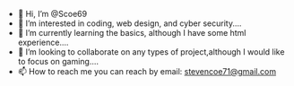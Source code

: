 - 👋 Hi, I’m @Scoe69
- 👀 I’m interested in coding, web design, and cyber security....
- 🌱 I’m currently learning the basics, although I have some html experience....
- 💞️ I’m looking to collaborate on any types of project,although I would like to focus on gaming....
- 📫 How to reach me you can reach by email: stevencoe71@gmail.com<!---
-Scoe69 is a ✨ special ✨ repository because its `README.md` (this file) appears on your GitHub profile.
-You can click the Preview link to take a look at your changes.
--->
